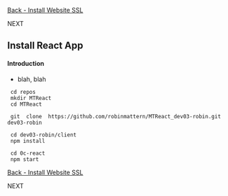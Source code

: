 <!-- ------------------------------------------------------------------------- -->

<div class="page-back">


[Back - Install Website SSL](/Setup/fr0306_Setup-Website-SSL-Ubuntu.md)
</div><div class="page-next disabled">

NEXT
</div>

<!-- ------------------------------------------------------------------------- -->


## Install React App

#### Introduction

- blah, blah

```
 cd repos
 mkdir MTReact
 cd MTReact 

 git  clone  https://github.com/robinmattern/MTReact_dev03-robin.git  dev03-robin 

 cd dev03-robin/client
 npm install

 cd 0c-react
 npm start 
 ```

<!-- ------------------------------------------------------------------------- -->

<div class="page-back">

[Back - Install Website SSL](/Setup/fr0306_Setup-Website-SSL-Ubuntu.md)
</div><div class="page-next disabled">

NEXT
</div>

<!-- ------------------------------------------------------------------------- -->